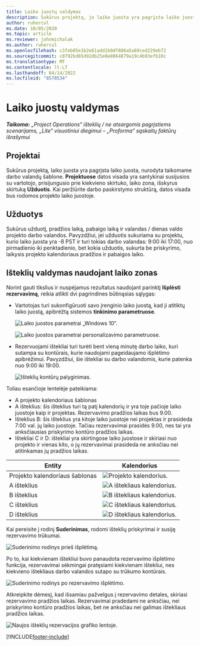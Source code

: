 ```yaml
---
title: Laiko juostų valdymas
description: Sukūrus projektą, jo laiko juosta yra pagrįsta laiko juosta, nurodyta taikomame darbo valandų šablone.
author: ruhercul
ms.date: 10/05/2020
ms.topic: article
ms.reviewer: johnmichalak
ms.author: ruhercul
ms.openlocfilehash: c3feb05e1b2e81add1b0df886a5a69ced229eb72
ms.sourcegitcommit: c0792bd65d92db25e0e8864879a19c4b93efb10c
ms.translationtype: MT
ms.contentlocale: lt-LT
ms.lasthandoff: 04/14/2022
ms.locfileid: "8578534"
---
```

# <a name="manage-time-zones"></a>Laiko juostų valdymas

_**Taikoma:** „Project Operations“ išteklių / ne atsargomis pagrįstiems scenarijams, „Lite“ visuotiniui diegimui – „Proforma“ sąskaitų faktūrų išrašymui_


## <a name="projects"></a>Projektai

Sukūrus projektą, laiko juosta yra pagrįsta laiko juosta, nurodyta taikomame darbo valandų šablone. **Projektuose** datos visada yra santykinai susijusios su vartotojo, prisijungusio prie kiekvieno skirtuko, laiko zona, išskyrus skirtuką **Užduotis**. Kai peržiūrite darbo paskirstymo struktūrą, datos visada bus rodomos projekto laiko juostoje.

## <a name="tasks"></a>Užduotys

Sukūrus užduotį, pradžios laiką, pabaigo laiką ir valandas / dienas valdo projekto darbo valandos. Pavyzdžiui, jei užduotis sukuriama su projektu, kurio laiko juosta yra -8 PST ir turi tokias darbo valandas: 9:00 iki 17:00, nuo pirmadienio iki penktadienio, bet kokia užduotis, sukurta be priskyrimo, laikysis projekto kalendoriaus pradžios ir pabaigos laiko.

## <a name="manage-resources-with-time-zones"></a>Išteklių valdymas naudojant laiko zonas

Norint gauti tikslius ir nuspėjamus rezultatus naudojant parinktį **Išplėsti rezervavimą**, reikia atlikti dvi pagrindines būtinąsias sąlygas:  

- Vartotojas turi sukonfigūruoti savo įrenginio laiko juostą, kad ji atitiktų laiko juostą, apibrėžtą sistemos **tinkinimo parametruose**.
 
  ![Laiko juostos parametrai „Windows 10“.](media/reconcile-assignments-03.png)

  ![Laiko juostos parametrai personalizavimo parametruose.](media/reconcile-assignments-04.png)
 
- Rezervuojami ištekliai turi turėti bent vieną minutę darbo laiko, kuri sutampa su kontūrais, kurie naudojami pageidaujamo išplėtimo apibrėžimui. Pavyzdžiui, šie ištekliai su darbo valandomis, kurie patenka nuo 9:00 iki 19:00. 

  ![Išteklių kontūrų palyginimas.](media/reconcile-assignments-05.png)

Toliau esančioje lentelėje pateikiama:

- A projekto kalendoriaus šablonas
- A išteklius: šis išteklius turi tą patį kalendorių ir yra toje pačioje laiko juostoje kaip ir projektas. Rezervavimo pradžios laikas bus 9.00.
- Išteklius B: šis išteklius yra kitoje laiko juostoje nei projektas ir prasideda 7:00 val. jų laiko juostoje. Tačiau rezervavimai prasidės 9.00, nes tai yra anksčiausias priskyrimo kontūro pradžios laikas.
- Ištekliai C ir D: ištekliai yra skirtingose laiko juostose ir skiriasi nuo projekto ir vienas kito, o jų rezervavimai prasideda ne anksčiau nei atitinkamas jų pradžios laikas.

|Entity  |Kalendorius  |
|-|-|
|Projekto kalendoriaus šablonas   | ![Projekto kalendorius.](media/reconcile-assignments-06.png) |
|A išteklius  | ![A ištekliaus kalendorius.](media/reconcile-assignments-06.png) |
|B išteklius  |  ![B ištekliaus kalendorius.](media/reconcile-assignments-07.png) |
|C išteklius  |  ![C ištekliaus kalendorius.](media/reconcile-assignments-08.png) |
|D išteklius  | ![D ištekliaus kalendorius.](media/reconcile-assignments-09.png)  |
 
Kai pereisite į rodinį **Suderinimas**, rodomi išteklių priskyrimai ir susiję rezervavimo trūkumai.

![Suderinimo rodinys prieš išplėtimą.](media/reconcile-assignments-10.png)

Po to, kai kiekvienam ištekliui buvo panaudota rezervavimo išplėtimo funkcija, rezervavimai sėkmingai pratęsiami kiekvienam ištekliui, nes kiekvieno ištekliaus darbo valandos sutapo su trūkumo kontūrais.

![Suderinimo rodinys po rezervavimo išplėtimo.](media/reconcile-assignments-11.png) 

Atkreipkite dėmesį, kad išsamiau pažvelgus į rezervavimo detales, skiriasi rezervavimo pradžios laikas. Rezervavimai pradedami ne anksčiau, nei priskyrimo kontūro pradžios laikas, bet ne anksčiau nei galimas ištekliaus pradžios laikas.

![Naujos išteklių rezervacijos grafiko lentoje.](media/reconcile-assignments-12.png)


[!INCLUDE[footer-include](../includes/footer-banner.md)]